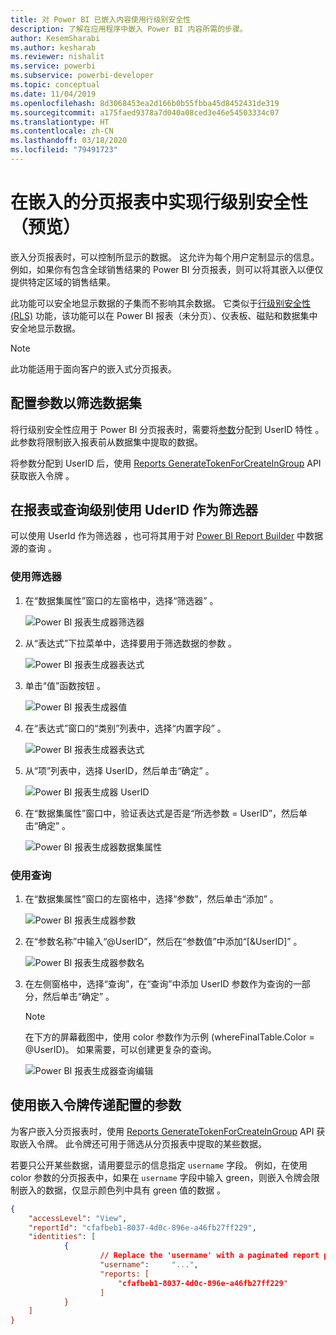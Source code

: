 ```yaml
---
title: 对 Power BI 已嵌入内容使用行级别安全性
description: 了解在应用程序中嵌入 Power BI 内容所需的步骤。
author: KesemSharabi
ms.author: kesharab
ms.reviewer: nishalit
ms.service: powerbi
ms.subservice: powerbi-developer
ms.topic: conceptual
ms.date: 11/04/2019
ms.openlocfilehash: 8d3068453ea2d166b0b55fbba45d8452431de319
ms.sourcegitcommit: a175faed9378a7d040a08ced3e46e54503334c07
ms.translationtype: HT
ms.contentlocale: zh-CN
ms.lasthandoff: 03/18/2020
ms.locfileid: "79491723"
---
```

# <a name="implementing-row-level-security-in-embedded-paginated-reports-preview"></a>在嵌入的分页报表中实现行级别安全性（预览）

嵌入分页报表时，可以控制所显示的数据。 这允许为每个用户定制显示的信息。 例如，如果你有包含全球销售结果的 Power BI 分页报表，则可以将其嵌入以便仅提供特定区域的销售结果。

此功能可以安全地显示数据的子集而不影响其余数据。 它类似于[行级别安全性 (RLS)](embedded-row-level-security.md) 功能，该功能可以在 Power BI 报表（未分页）、仪表板、磁贴和数据集中安全地显示数据。  

> [!NOTE]
> 此功能适用于面向客户的嵌入式分页报表。

## <a name="configuring-a-parameter-to-filter-the-dataset"></a>配置参数以筛选数据集

将行级别安全性应用于 Power BI 分页报表时，需要将[参数](../../paginated-reports/report-builder-parameters.md)分配到 UserID 特性  。 此参数将限制嵌入报表前从数据集中提取的数据。

将参数分配到 UserID 后，使用 [Reports GenerateTokenForCreateInGroup](https://docs.microsoft.com/rest/api/power-bi/embedtoken/reports_generatetokenforcreateingroup) API 获取嵌入令牌  。

## <a name="use-userid-as-a-filter-at-report-or-query-level"></a>在报表或查询级别使用 UderID 作为筛选器

可以使用 UserId  作为筛选器  ，也可将其用于对 [Power BI Report Builder](../../paginated-reports/report-builder-power-bi.md) 中数据源的查询  。

### <a name="using-the-filter"></a>使用筛选器

1. 在“数据集属性”窗口的左窗格中，选择“筛选器”   。

    ![Power BI 报表生成器筛选器](media/paginated-reports-row-level-security/filter.png)

2. 从“表达式”下拉菜单中，选择要用于筛选数据的参数  。

     ![Power BI 报表生成器表达式](media/paginated-reports-row-level-security/expression.png)

3. 单击“值”函数按钮  。 

    ![Power BI 报表生成器值](media/paginated-reports-row-level-security/function.png)

4. 在“表达式”窗口的“类别”列表中，选择“内置字段”    。

    ![Power BI 报表生成器表达式](media/paginated-reports-row-level-security/built-in-fields.png)

5. 从“项”列表中，选择 UserID，然后单击“确定”    。

    ![Power BI 报表生成器 UserID](media/paginated-reports-row-level-security/userid.png)

6. 在“数据集属性”窗口中，验证表达式是否是“所选参数 = UserID”，然后单击“确定”    。

    ![Power BI 报表生成器数据集属性](media/paginated-reports-row-level-security/verify.png)

### <a name="using-a-query"></a>使用查询

1. 在“数据集属性”窗口的左窗格中，选择“参数”，然后单击“添加”    。

    ![Power BI 报表生成器参数](media/paginated-reports-row-level-security/parameters.png)

2. 在“参数名称”中输入“\@UserID”，然后在“参数值”中添加“[&UserID]”     。

    ![Power BI 报表生成器参数名](media/paginated-reports-row-level-security/parameter-name.png) 

3. 在左侧窗格中，选择“查询”，在“查询”中添加 UserID 参数作为查询的一部分，然后单击“确定”    。
    > [!NOTE]
    > 在下方的屏幕截图中，使用 color 参数作为示例 (whereFinalTable.Color = @UserID)。 如果需要，可以创建更复杂的查询。

    ![Power BI 报表生成器查询编辑](media/paginated-reports-row-level-security/query-edit.png)

## <a name="passing-the-configured-parameter-using-the-embed-token"></a>使用嵌入令牌传递配置的参数

为客户嵌入分页报表时，使用 [Reports GenerateTokenForCreateInGroup](https://docs.microsoft.com/rest/api/power-bi/embedtoken/reports_generatetokenforcreateingroup) API 获取嵌入令牌。 此令牌还可用于筛选从分页报表中提取的某些数据。

若要只公开某些数据，请用要显示的信息指定 `username` 字段。 例如，在使用 color 参数的分页报表中，如果在 `username` 字段中输入 green，则嵌入令牌会限制嵌入的数据，仅显示颜色列中具有 green 值的数据   。

```JSON
{
    "accessLevel": "View",
    "reportId": "cfafbeb1-8037-4d0c-896e-a46fb27ff229",
    "identities": [
            {
                    // Replace the 'username' with a paginated report parameter
                    "username":     "...",
                    "reports: [
                        "cfafbeb1-8037-4d0c-896e-a46fb27ff229"
                    ]
            }
    ]
}
```
